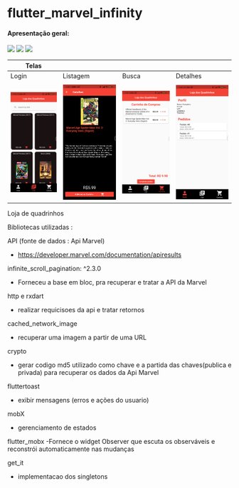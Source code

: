 # flutter_marvel_infinity


#### Apresentação geral:
<img src="https://github.com/prswins/flutter_marvel_infinity/blob/quadrinhos_video_01.gif?raw=true" width="500"/>
<img src="https://github.com/prswins/flutter_marvel_infinity/blob/quadrinhos_video_02.gif?raw=true" width="500"/>

<img src="https://github.com/prswins/flutter_marvel_infinity/blob/quadrinhos_video_03.gif?raw=true" width="500"/>




Telas  |   |   |   |
| ------------ | ------------ | ------------ | ------------ |
| Login  | Listagem  | Busca  | Detalhes  |
|  |  |  |  |
| <img src="https://github.com/prswins/flutter_marvel_infinity/blob/master/flutter_01.png?raw=true" width="250"/>  |  <img src="https://github.com/prswins/flutter_marvel_infinity/blob/master/flutter_02.png?raw=true" width="250"/> | <img src="https://github.com/prswins/flutter_marvel_infinity/blob/master/flutter_03.png?raw=true" width="250"/>  |  <img src="https://github.com/prswins/flutter_marvel_infinity/blob/master/flutter_04.png?raw=true" width="250"/> |



Loja de quadrinhos

Bibliotecas utilizadas :

API (fonte de dados : Api Marvel)
- https://developer.marvel.com/documentation/apiresults

infinite_scroll_pagination: ^2.3.0
- Forneceu a base em bloc, pra recuperar e tratar a API da Marvel

http e rxdart
- realizar requicisoes da api e tratar retornos

cached_network_image
- recuperar uma imagem a partir de uma URL

crypto
- gerar codigo md5 utilizado como chave e a partida das chaves(publica e privada) para recuperar os dados da Api Marvel

fluttertoast
- exibir mensagens (erros e ações do usuario)

mobX
- gerenciamento de estados

flutter_mobx
-Fornece o widget Observer que escuta os observáveis e reconstrói automaticamente nas mudanças

get_it
- implementacao dos singletons







